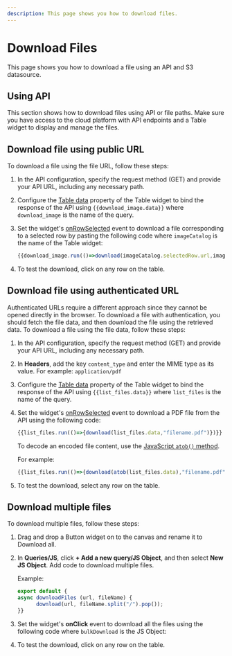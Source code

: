 ```yaml
---
description: This page shows you how to download files.
---
```

# Download Files

This page shows you how to download a file using an API and S3 datasource.

## Using API

This section shows how to download files using API or file paths. Make sure you have access to the cloud platform with API endpoints and a Table widget to display and manage the files.

## Download file using public URL
To download a file using the file URL, follow these steps:
1. In the API configuration, specify the request method (GET) and provide your API URL, including any necessary path.
2. Configure the [Table data](/reference/widgets/table#table-data-arrayobject) property of the Table widget to bind the response of the API using `{{download_image.data}}` where `download_image` is the name of the query.
3. Set the widget's [onRowSelected](/reference/widgets/table#onrowselected) event to download a file corresponding to a selected row by pasting the following code where `imageCatalog` is the name of the Table widget:

   ```jsx
   {{download_image.run(()=>download(imageCatalog.selectedRow.url,imageCatalog.selectedRow.fileName))}}
   ```
4. To test the download, click on any row on the table.

## Download file using authenticated URL
Authenticated URLs require a different approach since they cannot be opened directly in the browser. To download a file with authentication, you should fetch the file data, and then download the file using the retrieved data.
To download a file using the file data, follow these steps:
1. In the API configuration, specify the request method (GET) and provide your API URL, including any necessary path.
2. In **Headers**, add the key `content_type` and enter the MIME type as its value. 
   For example: `application/pdf`
3. Configure the [Table data](/reference/widgets/table#table-data-arrayobject) property of the Table widget to bind the response of the API using `{{list_files.data}}` where `list_files` is the name of the query.
4. Set the widget's [onRowSelected](/reference/widgets/table#onrowselected) event to download a PDF file from the API using the following code:
   
   ```jsx
   {{list_files.run(()=>{download(list_files.data,"filename.pdf")})}}
   ```
   To decode an encoded file content, use the [JavaScript `atob()` method](https://developer.mozilla.org/en-US/docs/Web/API/atob).

   For example:
   ```jsx
   {{list_files.run(()=>{download(atob(list_files.data),"filename.pdf")})}}
   ```
5. To test the download, select any row on the table.

## Download multiple files
To download multiple files, follow these steps:
1. Drag and drop a Button widget on to the canvas and rename it to Download all.
2. In **Queries/JS**, click **+ Add a new query/JS Object**, and then select **New JS Object**. Add code to download multiple files.
   
   Example:
   ```jsx
   export default {
   async downloadFiles (url, fileName) {
         download(url, fileName.split("/").pop());
   }}
   ```
3. Set the widget's **onClick** event to download all the files using the following code where `bulkDownload` is the JS Object:
4. To test the download, click on any row on the table.
